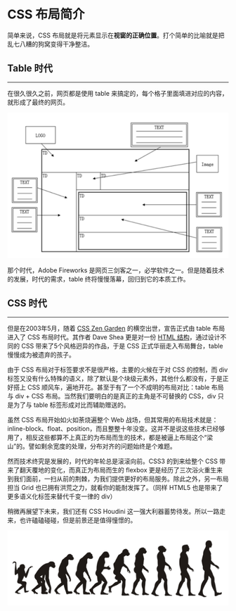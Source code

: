 # CSS 布局简介

简单来说，CSS 布局就是将元素显示在**视窗的正确位置**。打个简单的比喻就是把乱七八糟的狗窝变得干净整洁。

## Table 时代

-----

在很久很久之前，网页都是使用 table 来搞定的，每个格子里面填进对应的内容，就形成了最终的网页。

![img](assets/2017-09-25-16-58-44.png)

那个时代，Adobe Fireworks 是网页三剑客之一，必学软件之一。但是随着技术的发展，时代的需求，table 终将慢慢落幕，回归到它的本质工作。

## CSS 时代

------

但是在2003年5月，随着 [CSS Zen Garden](http://www.csszengarden.com/) 的横空出世，宣告正式由 table 布局进入了 CSS 布局时代。其作者 Dave Shea 更是对一份 [HTML 结构](http://layout.imweb.io/article/www.csszengarden.com/00/)，通过设计不同的 CSS 带来了5个风格迥异的作品，于是 CSS 正式华丽走入布局舞台，table 慢慢成为被遗弃的孩子。

由于 CSS 布局对于标签要求不是很严格，主要的火候在于对 CSS 的控制，而 div 标签又没有什么特殊的语义，除了默认是个块级元素外，其他什么都没有，于是正好搭上 CSS 顺风车，遍地开花。甚至于有了一个不成明的布局对比：table 布局 与 div + CSS 布局。当然我们要明白的是真正的主角是不可替换的 CSS，div 只是为了与 table 标签形成对比而辅助赠送的。

虽然 CSS 布局开始如火如荼烧遍整个 Web 战场，但其常用的布局技术就是：inline-block、float、position，而且整整十年没变。这并不是说这些技术已经够用了，相反这些都算不上真正的为布局而生的技术，都是被逼上布局这个“梁山”的。譬如剩余宽度的处理，分布对齐的问题始终是个难题。

然而技术终究是发展的，时代的年轮总是滚滚向前。CSS3 的到来给整个 CSS 带来了翻天覆地的变化，而真正为布局而生的 flexbox 更是经历了三次浴火重生来到我们面前，一扫从前的荆棘，为我们提供更好的布局服务。除此之外，另一布局担当 Grid 也已拥有洪荒之力，就看你的能耐发挥了。（同样 HTML5 也是带来了更多语义化标签来替代千变一律的 div）

稍微再展望下未来，我们还有 CSS Houdini 这一强大利器蓄势待发。所以一路走来，也许磕磕碰碰，但是前景还是值得憧憬的。

![img](assets/2017-09-25-18-16-08.png)